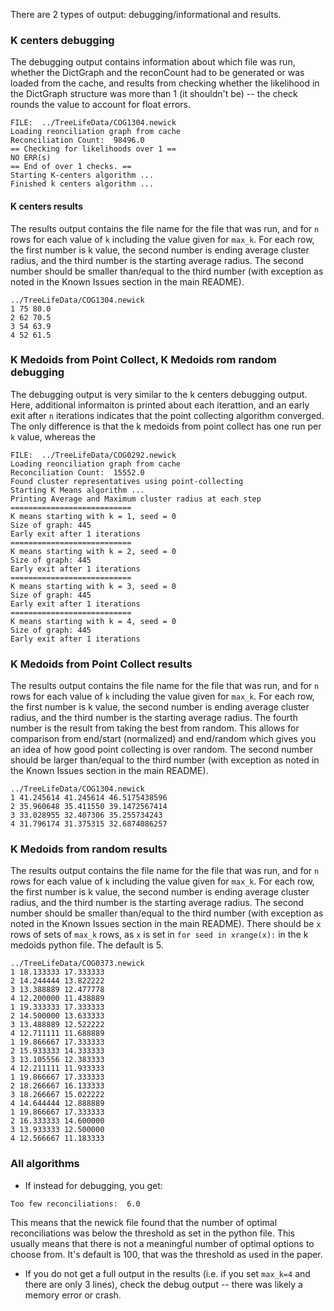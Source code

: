 There are 2 types of output: debugging/informational and results. 



### K centers debugging 
The debugging output contains information about which file was run, whether the DictGraph and the reconCount had to be generated or was loaded from the cache, and results from checking whether the likelihood in the DictGraph structure was more than 1 (it shouldn't be) -- the check rounds the value to account for float errors.

```
FILE:  ../TreeLifeData/COG1304.newick
Loading reonciliation graph from cache
Reconciliation Count:  98496.0
== Checking for likelihoods over 1 ==
NO ERR(s)
== End of over 1 checks. ==
Starting K-centers algorithm ...
Finished k centers algorithm ...
```



#### K centers results 
The results output contains the file name for the file that was run, and for `n` rows for each value of `k` including the value given for `max_k`. For each row, the first number is k value, the second number is ending average cluster radius, and the third number is the starting average radius. The second number should be smaller than/equal to the third number (with exception as noted in the Known Issues section in the main README). 

```
../TreeLifeData/COG1304.newick
1 75 80.0
2 62 70.5
3 54 63.9
4 52 61.5
```


### K Medoids from Point Collect, K Medoids rom random debugging 
The debugging output is very similar to the k centers debugging output. Here, additional informaiton is printed about each iterattion, and an early exit after `n` iterations indicates that the point collecting algorithm converged. The only difference is that the k medoids from point collect has one run per `k` value, whereas the 

```
FILE:  ../TreeLifeData/COG0292.newick
Loading reonciliation graph from cache
Reconciliation Count:  15552.0
Found cluster representatives using point-collecting
Starting K Means algorithm ... 
Printing Average and Maximum cluster radius at each step
===========================
K means starting with k = 1, seed = 0
Size of graph: 445
Early exit after 1 iterations
===========================
K means starting with k = 2, seed = 0
Size of graph: 445
Early exit after 1 iterations
===========================
K means starting with k = 3, seed = 0
Size of graph: 445
Early exit after 1 iterations
===========================
K means starting with k = 4, seed = 0
Size of graph: 445
Early exit after 1 iterations
```

### K Medoids from Point Collect results 
The results output contains the file name for the file that was run, and for `n` rows for each value of `k` including the value given for `max_k`. For each row, the first number is k value, the second number is ending average cluster radius, and the third number is the starting average radius. The fourth number is the result from taking the best from random. This allows for comparison from end/start (normalized) and end/random which gives you an idea of how good point collecting is over random. The second number should be larger than/equal to the third number (with exception as noted in the Known Issues section in the main README). 

```
../TreeLifeData/COG1304.newick
1 41.245614 41.245614 46.5175438596
2 35.960648 35.411550 39.1472567414
3 33.028955 32.407306 35.255734243
4 31.796174 31.375315 32.6874086257
```

### K Medoids from random results 
The results output contains the file name for the file that was run, and for `n` rows for each value of `k` including the value given for `max_k`. For each row, the first number is k value, the second number is ending average cluster radius, and the third number is the starting average radius. The second number should be smaller than/equal to the third number (with exception as noted in the Known Issues section in the main README). There should be `x` rows of sets of `max_k` rows, as `x` is set in `for seed in xrange(x):` in the k medoids python file. The default is 5. 

```
../TreeLifeData/COG0373.newick
1 18.133333 17.333333
2 14.244444 13.822222
3 13.388889 12.477778
4 12.200000 11.438889
1 19.333333 17.333333
2 14.500000 13.633333
3 13.488889 12.522222
4 12.711111 11.688889
1 19.866667 17.333333
2 15.933333 14.333333
3 13.105556 12.383333
4 12.211111 11.933333
1 19.866667 17.333333
2 18.266667 16.133333
3 18.266667 15.022222
4 14.644444 12.888889
1 19.866667 17.333333
2 16.333333 14.600000
3 13.933333 12.500000
4 12.566667 11.183333
```

### All algorithms

* If instead for debugging, you get:

```
Too few reconciliations:  6.0
```

This means that the newick file found that the number of optimal reconciliations was below the threshold as set in the python file. This usually means that there is not a meaningful number of optimal options to choose from. It's default is 100, that was the threshold as used in the paper. 


* If you do not get a full output in the results (i.e. if you set `max_k=4` and there are only 3 lines), check the debug output -- there was likely a memory error or crash. 
